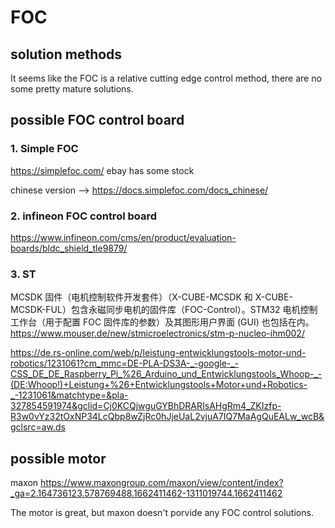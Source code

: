 # FOC 

## solution methods
It seems like the FOC is a relative cutting edge control method, there are no some pretty mature solutions.  


## possible FOC control board
### 1. Simple FOC 
https://simplefoc.com/    ebay has some stock


chinese version --> https://docs.simplefoc.com/docs_chinese/

### 2. infineon FOC control board
https://www.infineon.com/cms/en/product/evaluation-boards/bldc_shield_tle9879/

### 3. ST
MCSDK 固件（电机控制软件开发套件）（X-CUBE-MCSDK 和 X-CUBE-MCSDK-FUL）包含永磁同步电机的固件库（FOC-Control）。STM32 电机控制工作台（用于配置 FOC 固件库的参数）及其图形用户界面 (GUI) 也包括在内。
https://www.mouser.de/new/stmicroelectronics/stm-p-nucleo-ihm002/

https://de.rs-online.com/web/p/leistung-entwicklungstools-motor-und-robotics/1231061?cm_mmc=DE-PLA-DS3A-_-google-_-CSS_DE_DE_Raspberry_Pi_%26_Arduino_und_Entwicklungstools_Whoop-_-(DE:Whoop!)+Leistung+%26+Entwicklungstools+Motor+und+Robotics-_-1231061&matchtype=&pla-327854591974&gclid=Cj0KCQjwguGYBhDRARIsAHgRm4_ZKIzfp-R3w0vYz32tOxNP34LcQbp8wZjRc0hJjeUaL2vjuA7IQ7MaAgQuEALw_wcB&gclsrc=aw.ds 

## possible motor
maxon https://www.maxongroup.com/maxon/view/content/index?_ga=2.164736123.578769488.1662411462-1311019744.1662411462

The motor is great, but maxon doesn't porvide any FOC control solutions.



